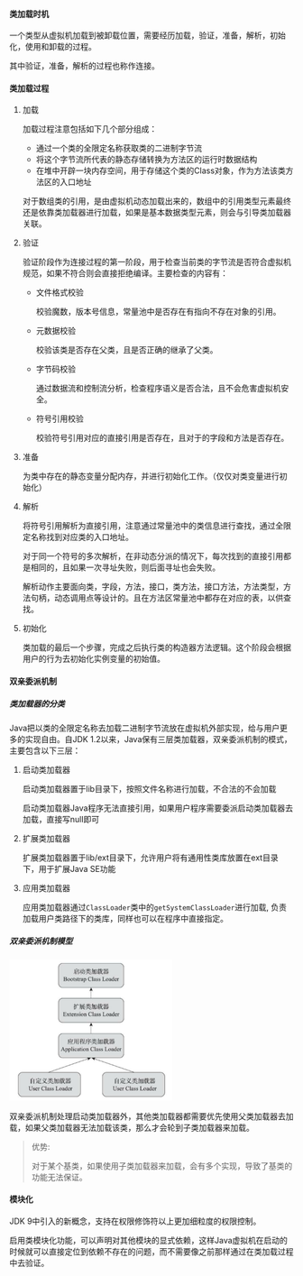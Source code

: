 #### 类加载时机

一个类型从虚拟机加载到被卸载位置，需要经历加载，验证，准备，解析，初始化，使用和卸载的过程。

其中验证，准备，解析的过程也称作连接。

#### 类加载过程

1. 加载

   加载过程注意包括如下几个部分组成：

   + 通过一个类的全限定名称获取类的二进制字节流
   + 将这个字节流所代表的静态存储转换为方法区的运行时数据结构
   + 在堆中开辟一块内存空间，用于存储这个类的Class对象，作为方法该类方法区的入口地址

   对于数组类的引用，是由虚拟机动态加载出来的，数组中的引用类型元素最终还是依靠类加载器进行加载，如果是基本数据类型元素，则会与引导类加载器关联。

2. 验证

   验证阶段作为连接过程的第一阶段，用于检查当前类的字节流是否符合虚拟机规范，如果不符合则会直接拒绝编译。主要检查的内容有：

   + 文件格式校验

     校验魔数，版本号信息，常量池中是否存在有指向不存在对象的引用。

   + 元数据校验

     校验该类是否存在父类，且是否正确的继承了父类。

   + 字节码校验

     通过数据流和控制流分析，检查程序语义是否合法，且不会危害虚拟机安全。

   + 符号引用校验

     校验符号引用对应的直接引用是否存在，且对于的字段和方法是否存在。

3. 准备

   为类中存在的静态变量分配内存，并进行初始化工作。（仅仅对类变量进行初始化）

4. 解析

   将符号引用解析为直接引用，注意通过常量池中的类信息进行查找，通过全限定名称找到对应类的入口地址。

   对于同一个符号的多次解析，在非动态分派的情况下，每次找到的直接引用都是相同的，且如果一次寻址失败，则后面寻址也会失败。

   解析动作主要面向类，字段，方法，接口，类方法，接口方法，方法类型，方法句柄，动态调用点等设计的。且在方法区常量池中都存在对应的表，以供查找。

5. 初始化

   类加载的最后一个步骤，完成之后执行类的构造器方法逻辑。这个阶段会根据用户的行为去初始化实例变量的初始值。

#### 双亲委派机制

##### 类加载器的分类

Java把以类的全限定名称去加载二进制字节流放在虚拟机外部实现，给与用户更多的实现自由。自JDK 1.2以来，Java保有三层类加载器，双亲委派机制的模式，主要包含以下三层：

1. 启动类加载器

   启动类加载器置于lib目录下，按照文件名称进行加载，不合法的不会加载

   启动类加载器Java程序无法直接引用，如果用户程序需要委派启动类加载器去加载，直接写null即可

2. 扩展类加载器

   扩展类加载器置于lib/ext目录下，允许用户将有通用性类库放置在ext目录下，用于扩展Java SE功能

3. 应用类加载器

   应用类加载器通过`ClassLoader`类中的`getSystemClassLoader`进行加载, 负责加载用户类路径下的类库，同样也可以在程序中直接指定。

##### 双亲委派机制模型

<img src="./img/双亲委派模型.png" style="zoom:67%;" />

双亲委派机制处理启动类加载器外，其他类加载器都需要优先使用父类加载器去加载，如果父类加载器无法加载该类，那么才会轮到子类加载器来加载。

> 优势:
>
> 对于某个基类，如果使用子类加载器来加载，会有多个实现，导致了基类的功能无法保证。

#### 模块化

JDK 9中引入的新概念，支持在权限修饰符以上更加细粒度的权限控制。

启用类模块化功能，可以声明对其他模块的显式依赖，这样Java虚拟机在启动的时候就可以直接定位到依赖不存在的问题，而不需要像之前那样通过在类加载过程中去验证。